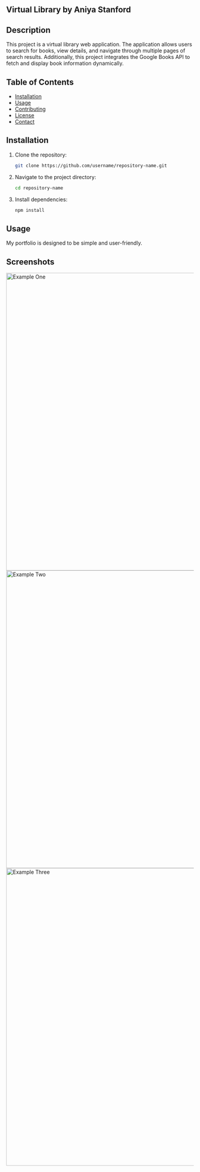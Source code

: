 ## Virtual Library by Aniya Stanford

## Description
This project is a virtual library web application. The application allows users to search for books, view details, and navigate through multiple pages of search results. Additionally, this project integrates the Google Books API to fetch and display book information dynamically.

## Table of Contents
- [Installation](#installation)
- [Usage](#usage)
- [Contributing](#contributing)
- [License](#license)
- [Contact](#contact)

## Installation
1. Clone the repository:
   ```bash
   git clone https://github.com/username/repository-name.git
2. Navigate to the project directory:
    ```bash
   cd repository-name
4. Install dependencies:
    ```bash
   npm install

## Usage
My portfolio is designed to be simple and user-friendly.

## Screenshots

<img src="images/example.png" alt="Example One" width="800">

<img src="images/example_two.png" alt="Example Two" width="800">

<img src="images/example_one.png" alt="Example Three" width="800">


